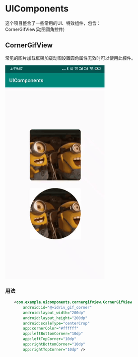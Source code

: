 # UIComponents

这个项目整合了一些常用的UI、特效组件，包含：\
CornerGifView(动图圆角控件)

## CornerGifView

常见的图片加载框架加载动图设置圆角属性无效时可以使用此控件。

![image](https://github.com/extremehappylife/UIComponents/raw/master/app/src/main/res/drawable/gifhome_320x685_4s.gif)

### 用法
```xml
    <com.example.uicomponents.cornergifview.CornerGifView
        android:id="@+id/iv_gif_corner"
        android:layout_width="200dp"
        android:layout_height="200dp"
        android:scaleType="centerCrop"
        app:cornerColor="#ffffff"
        app:leftBottomCorner="10dp"
        app:leftTopCorner="10dp"
        app:rightBottomCorner="10dp"
        app:rightTopCorner="10dp" />
```
